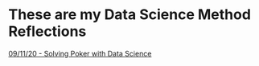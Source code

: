 # These are my Data Science Method Reflections

[09/11/20 - Solving Poker with Data Science](data_reflection_1.md) 
